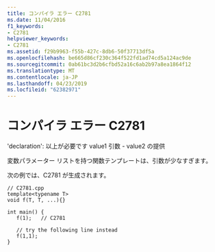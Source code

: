 ```yaml
---
title: コンパイラ エラー C2781
ms.date: 11/04/2016
f1_keywords:
- C2781
helpviewer_keywords:
- C2781
ms.assetid: f29b9963-f55b-427c-8db6-50f37713df5a
ms.openlocfilehash: be665d86cf230c364f522fd1ad74cd5a124ac9de
ms.sourcegitcommit: 0ab61bc3d2b6cfbd52a16c6ab2b97a8ea1864f12
ms.translationtype: MT
ms.contentlocale: ja-JP
ms.lasthandoff: 04/23/2019
ms.locfileid: "62382971"
---
```

# <a name="compiler-error-c2781"></a>コンパイラ エラー C2781

'declaration': 以上が必要です value1 引数 - value2 の提供

変数パラメーター リストを持つ関数テンプレートは、引数が少なすぎます。

次の例では、C2781 が生成されます。

```
// C2781.cpp
template<typename T>
void f(T, T, ...){}

int main() {
   f(1);   // C2781

   // try the following line instead
   f(1,1);
}
```